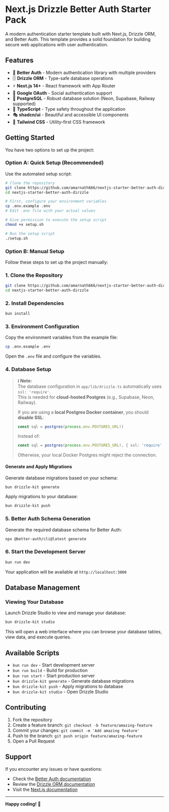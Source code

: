 # Next.js Drizzle Better Auth Starter Pack

A modern authentication starter template built with Next.js, Drizzle ORM, and Better Auth. This template provides a solid foundation for building secure web applications with user authentication.

## Features

- 🔐 **Better Auth** - Modern authentication library with multiple providers
- 🗄️ **Drizzle ORM** - Type-safe database operations
- ⚡ **Next.js 14+** - React framework with App Router
- 🔑 **Google OAuth** - Social authentication support
- 🐘 **PostgreSQL** - Robust database solution (Neon, Supabase, Railway supported)
- 🎨 **TypeScript** - Type safety throughout the application
- 🎭 **shadcn/ui** - Beautiful and accessible UI components
- 🌊 **Tailwind CSS** - Utility-first CSS framework

## Getting Started

You have two options to set up the project:

### Option A: Quick Setup (Recommended)

Use the automated setup script:

```bash
# Clone the repository
git clone https://github.com/amarnath666/nextjs-starter-better-auth-dirzzle
cd nextjs-starter-better-auth-dirzzle

# First, configure your environment variables
cp .env.example .env
# Edit .env file with your actual values 

# Give permission to execute the setup script
chmod +x setup.sh

# Run the setup script
./setup.sh
```

### Option B: Manual Setup

Follow these steps to set up the project manually:

### 1. Clone the Repository

```bash
git clone https://github.com/amarnath666/nextjs-starter-better-auth-dirzzle
cd nextjs-starter-better-auth-dirzzle
```

### 2. Install Dependencies

```bash
bun install
```

### 3. Environment Configuration

Copy the environment variables from the example file:

```bash
cp .env.example .env
```

Open the `.env` file and configure the variables.

### 4. Database Setup

> **ℹ️ Note:**  
> The database configuration in `app/lib/drizzle.ts` automatically uses `ssl: 'require'`.  
> This is needed for **cloud-hosted Postgres** (e.g., Supabase, Neon, Railway).
> 
> If you are using a **local Postgres Docker container**, you should **disable SSL**:
> ```ts
> const sql = postgres(process.env.POSTGRES_URL!)
> ```
> Instead of:
> ```ts
> const sql = postgres(process.env.POSTGRES_URL!, { ssl: 'require' })
> ```
> Otherwise, your local Docker Postgres might reject the connection.


#### Generate and Apply Migrations

Generate database migrations based on your schema:

```bash
bun drizzle-kit generate
```

Apply migrations to your database:

```bash
bun drizzle-kit push
```

### 5. Better Auth Schema Generation

Generate the required database schema for Better Auth:

```bash
npx @better-auth/cli@latest generate
```

### 6. Start the Development Server

```bash
bun run dev
```

Your application will be available at `http://localhost:3000`

## Database Management

### Viewing Your Database

Launch Drizzle Studio to view and manage your database:

```bash
bun drizzle-kit studio
```

This will open a web interface where you can browse your database tables, view data, and execute queries.

## Available Scripts

- `bun run dev` - Start development server
- `bun run build` - Build for production
- `bun run start` - Start production server
- `bun drizzle-kit generate` - Generate database migrations
- `bun drizzle-kit push` - Apply migrations to database
- `bun drizzle-kit studio` - Open Drizzle Studio

## Contributing

1. Fork the repository
2. Create a feature branch: `git checkout -b feature/amazing-feature`
3. Commit your changes: `git commit -m 'Add amazing feature'`
4. Push to the branch: `git push origin feature/amazing-feature`
5. Open a Pull Request

## Support

If you encounter any issues or have questions:

- Check the [Better Auth documentation](https://better-auth.com)
- Review the [Drizzle ORM documentation](https://orm.drizzle.team)
- Visit the [Next.js documentation](https://nextjs.org/docs)

---

**Happy coding!** 🚀
